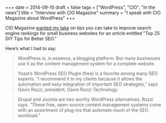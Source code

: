+++
date = 2014-09-10
draft = false
tags = ["WordPress", "CIO", "In the news"]
title = "Interview with CIO Magazine"
summary = "I speak with CIO Magazine about WordPress"
+++

CIO Magazine [wanted my take](https://www.cio.com/article/2460827/search/seo-sem-top-25-diy-tips-for-better-seo.html) on tips you can take to improve search engine rankings for small business websites for an article entitled "Top 25 DIY Tips for Better SEO."

Here’s what I had to say:

>WordPress is, in essence, a blogging platform. But many businesses use it as the content management system for a complete website.

>Yoast’s WordPress SEO Plugin (free) is a favorite among many SEO experts. “I recommend it to my clients because it allows the automation and easy integration of important SEO strategies,” says Gavin Rozzi, president, Gavin Rozzi Technology.

>Drupal and Joomla are two worthy WordPress alternatives, Rozzi says. “These free, open-source content management systems come with an assortment of plug-ins that automate much of the SEO workload.”
